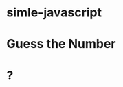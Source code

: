 # simle-javascript

<body id="page">
    <div id="header">
        <h1>Guess the Number</h1>
    </div>
    <div id="content">
        <div>
            <h1 id="answer">?</h1>
        </div>
        <div>
            <button id="startButton" onclick='
                var randomDecimalNumber = Math.random() * 100;
                var randomWholeNumber = Math.floor(randomDecimalNumber) + 1; // Ensure it’s between 1 and 100
                var correctAnswer = randomWholeNumber;
                console.log("Correct Answer: " + correctAnswer); // Part 1: Log the correct answer
                var playerGuess;

                // Part 3: Game loop
                while (true) {
                    playerGuess = prompt("Enter your guess (between 1 and 100):");
                    console.log("Player Guess: " + playerGuess);
                    playerGuess = parseInt(playerGuess); // Convert the guess into a number
                    
                    if (playerGuess === correctAnswer) {
                        alert("You got it!");
                        document.getElementById("answer").innerText = correctAnswer; // Part 4: Update the page with the winning answer
                        document.getElementById("startButton").innerText = "Play again"; // Part 4: Change button text

                        // Stretch: Celebration
                        var bodyHTML = document.body;
                        var bodyStyle = bodyHTML.style;
                        bodyStyle.animation = "celebration 1s";
                        break; // Exit the loop as the player guessed correctly
                    } else if (playerGuess > correctAnswer) {
                        alert("Too high");
                    } else if (playerGuess < correctAnswer) {
                        alert("Too low");
                    }
                }
            '>Start</button>
        </div>
    </div>